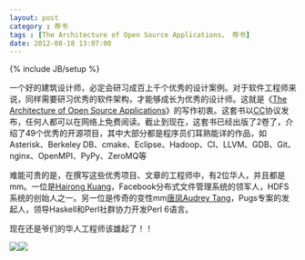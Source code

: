 ```yaml
---
layout: post
category : 荐书
tags : [The Architecture of Open Source Applications， 荐书]
date: 2012-08-18 13:07:00
---
```

{% include JB/setup %}

   一个好的建筑设计师，必定会研习成百上千个优秀的设计案例。对于软件工程师来说，同样需要研习优秀的软件架构，才能够成长为优秀的设计师。这就是《[The Architecture of Open Source Applications](http://www.aosabook.org/en/index.html)》的写作初衷。这套书以[CC](http://creativecommons.org/licenses/by/3.0/legalcode)协议发布，任何人都可以在网络上免费阅读。截止到现在，这套书已经出版了2卷了，介绍了49个优秀的开源项目，其中大部分都是程序员们耳熟能详的作品，如Asterisk、Berkeley DB、cmake、Eclipse、Hadoop、CI、LLVM、GDB、Git、nginx、OpenMPI、PyPy、ZeroMQ等

   难能可贵的是，在撰写这些优秀项目、文章的工程师中，有2位华人，并且都是mm。一位是[Hairong Kuang](http://www.linkedin.com/in/kuanghairong)，Facebook分布式文件管理系统的领军人，HDFS系统的创始人之一。另一位是传奇的变性mm[唐凤Audrey Tang](http://zh.wikipedia.org/zh/%E5%94%90%E9%B3%B3)，Pugs专案的发起人，领导Haskell和Perl社群协力开发Perl 6语言。

   现在还是爷们的华人工程师该雄起了！！

![](http://www.aosabook.org/images/cover1.jpg)![](http://www.aosabook.org/images/cover2.jpg)